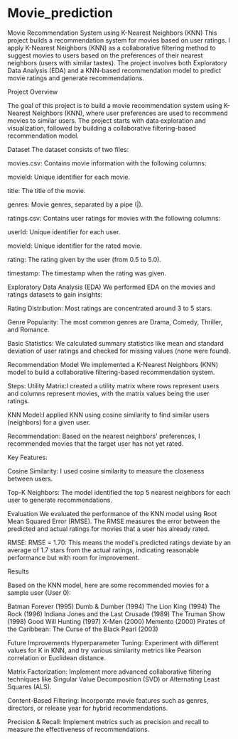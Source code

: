 # Movie_prediction
Movie Recommendation System using K-Nearest Neighbors (KNN)
This project builds a recommendation system for movies based on user ratings. I apply K-Nearest Neighbors (KNN) as a collaborative filtering method to suggest movies to users based on the preferences of their nearest neighbors (users with similar tastes). The project involves both Exploratory Data Analysis (EDA) and a KNN-based recommendation model to predict movie ratings and generate recommendations.


Project Overview

The goal of this project is to build a movie recommendation system using K-Nearest Neighbors (KNN), where user preferences are used to recommend movies to similar users. The project starts with data exploration and visualization, followed by building a collaborative filtering-based recommendation model.

Dataset
The dataset consists of two files:

movies.csv: Contains movie information with the following columns:

movieId: Unique identifier for each movie.

title: The title of the movie.

genres: Movie genres, separated by a pipe (|).

ratings.csv: Contains user ratings for movies with the following columns:


userId: Unique identifier for each user.

movieId: Unique identifier for the rated movie.

rating: The rating given by the user (from 0.5 to 5.0).

timestamp: The timestamp when the rating was given.

Exploratory Data Analysis (EDA)
We performed EDA on the movies and ratings datasets to gain insights:

Rating Distribution: Most ratings are concentrated around 3 to 5 stars.

Genre Popularity: The most common genres are Drama, Comedy, Thriller, and Romance.

Basic Statistics: We calculated summary statistics like mean and standard deviation of user ratings and checked for missing values (none were found).

Recommendation Model
We implemented a K-Nearest Neighbors (KNN) model to build a collaborative filtering-based recommendation system.

Steps:
Utility Matrix:I created a utility matrix where rows represent users and columns represent movies, with the matrix values being the user ratings.

KNN Model:I applied KNN using cosine similarity to find similar users (neighbors) for a given user.

Recommendation: Based on the nearest neighbors' preferences, I recommended movies that the target user has not yet rated.

Key Features:

Cosine Similarity: I used cosine similarity to measure the closeness between users.

Top-K Neighbors: The model identified the top 5 nearest neighbors for each user to generate recommendations.

Evaluation
We evaluated the performance of the KNN model using Root Mean Squared Error (RMSE). The RMSE measures the error between the predicted and actual ratings for movies that a user has already rated.

RMSE:
RMSE = 1.70: This means the model's predicted ratings deviate by an average of 1.7 stars from the actual ratings, indicating reasonable performance but with room for improvement.

Results

Based on the KNN model, here are some recommended movies for a sample user (User 0):

Batman Forever (1995)
Dumb & Dumber (1994)
The Lion King (1994)
The Rock (1996)
Indiana Jones and the Last Crusade (1989)
The Truman Show (1998)
Good Will Hunting (1997)
X-Men (2000)
Memento (2000)
Pirates of the Caribbean: The Curse of the Black Pearl (2003)

Future Improvements
Hyperparameter Tuning: Experiment with different values for K in KNN, and try various similarity metrics like Pearson correlation or Euclidean distance.

Matrix Factorization: Implement more advanced collaborative filtering techniques like Singular Value Decomposition (SVD) or Alternating Least Squares (ALS).

Content-Based Filtering: Incorporate movie features such as genres, directors, or release year for hybrid recommendations.

Precision & Recall: Implement metrics such as precision and recall to measure the effectiveness of recommendations.
